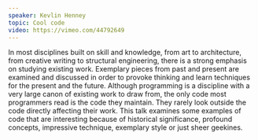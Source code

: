 ```yaml
---
speaker: Kevlin Henney
topic: Cool code
video: https://vimeo.com/44792649
---
```


In most disciplines built on skill and knowledge, from art to architecture, from creative writing to structural engineering, there is a strong emphasis on studying existing work. Exemplary pieces from past and present are examined and discussed in order to provoke thinking and learn techniques for the present and the future. Although programming is a discipline with a very large canon of existing work to draw from, the only code most programmers read is the code they maintain. They rarely look outside the code directly affecting their work.  This talk examines some examples of code that are interesting because of historical significance, profound concepts, impressive technique, exemplary style or just sheer geekines.
